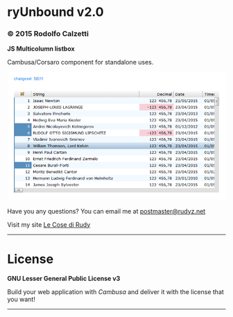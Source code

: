 ryUnbound v2.0
==============

### © 2015 Rodolfo Calzetti

__JS Multicolumn listbox__

Cambusa/Corsaro component for standalone uses.

![ryUnbound](https://raw.githubusercontent.com/cambusa/ryunbound/master/ryunbound.png)

Have you any questions? You can email me at postmaster@rudyz.net

Visit my site [Le Cose di Rudy](http://www.rudyz.net)

---

License
=======

__GNU Lesser General Public License v3__

Build your web application with _Cambusa_ and deliver it with the license that you want!

---
